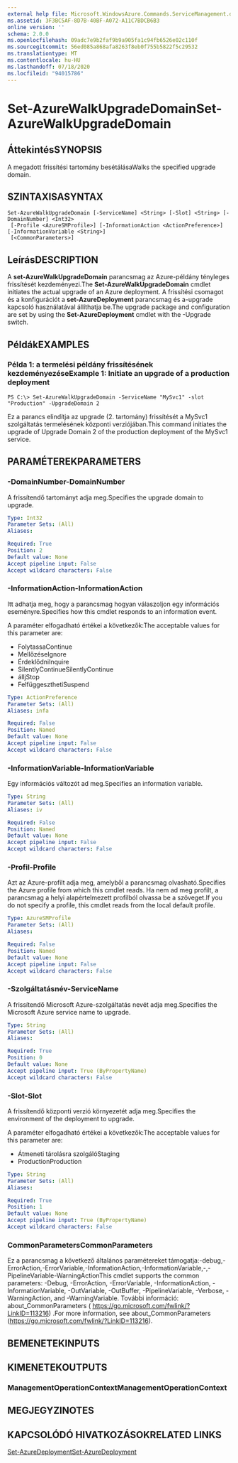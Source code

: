 ```yaml
---
external help file: Microsoft.WindowsAzure.Commands.ServiceManagement.dll-Help.xml
ms.assetid: 3F3BC5AF-8D7B-40BF-A072-A11C7BDCB6B3
online version: ''
schema: 2.0.0
ms.openlocfilehash: 09adc7e9b2faf9b9a905fa1c94fb6526e02c110f
ms.sourcegitcommit: 56ed085a868afa8263f8eb0f755b5822f5c29532
ms.translationtype: MT
ms.contentlocale: hu-HU
ms.lasthandoff: 07/18/2020
ms.locfileid: "94015786"
---
```

# <span data-ttu-id="55c8a-101">Set-AzureWalkUpgradeDomain</span><span class="sxs-lookup"><span data-stu-id="55c8a-101">Set-AzureWalkUpgradeDomain</span></span>

## <span data-ttu-id="55c8a-102">Áttekintés</span><span class="sxs-lookup"><span data-stu-id="55c8a-102">SYNOPSIS</span></span>
<span data-ttu-id="55c8a-103">A megadott frissítési tartomány besétálása</span><span class="sxs-lookup"><span data-stu-id="55c8a-103">Walks the specified upgrade domain.</span></span>

## <span data-ttu-id="55c8a-104">SZINTAXISA</span><span class="sxs-lookup"><span data-stu-id="55c8a-104">SYNTAX</span></span>

```
Set-AzureWalkUpgradeDomain [-ServiceName] <String> [-Slot] <String> [-DomainNumber] <Int32>
 [-Profile <AzureSMProfile>] [-InformationAction <ActionPreference>] [-InformationVariable <String>]
 [<CommonParameters>]
```

## <span data-ttu-id="55c8a-105">Leírás</span><span class="sxs-lookup"><span data-stu-id="55c8a-105">DESCRIPTION</span></span>
<span data-ttu-id="55c8a-106">A **set-AzureWalkUpgradeDomain** parancsmag az Azure-példány tényleges frissítését kezdeményezi.</span><span class="sxs-lookup"><span data-stu-id="55c8a-106">The **Set-AzureWalkUpgradeDomain** cmdlet initiates the actual upgrade of an Azure deployment.</span></span>
<span data-ttu-id="55c8a-107">A frissítési csomagot és a konfigurációt a **set-AzureDeployment** parancsmag és a-upgrade kapcsoló használatával állíthatja be.</span><span class="sxs-lookup"><span data-stu-id="55c8a-107">The upgrade package and configuration are set by using the **Set-AzureDeployment** cmdlet with the -Upgrade switch.</span></span>

## <span data-ttu-id="55c8a-108">Példák</span><span class="sxs-lookup"><span data-stu-id="55c8a-108">EXAMPLES</span></span>

### <span data-ttu-id="55c8a-109">Példa 1: a termelési példány frissítésének kezdeményezése</span><span class="sxs-lookup"><span data-stu-id="55c8a-109">Example 1: Initiate an upgrade of a production deployment</span></span>
```
PS C:\> Set-AzureWalkUpgradeDomain -ServiceName "MySvc1" -slot "Production" -UpgradeDomain 2
```

<span data-ttu-id="55c8a-110">Ez a parancs elindítja az upgrade (2. tartomány) frissítését a MySvc1 szolgáltatás termelésének központi verziójában.</span><span class="sxs-lookup"><span data-stu-id="55c8a-110">This command initiates the upgrade of Upgrade Domain 2 of the production deployment of the MySvc1 service.</span></span>

## <span data-ttu-id="55c8a-111">PARAMÉTEREK</span><span class="sxs-lookup"><span data-stu-id="55c8a-111">PARAMETERS</span></span>

### <span data-ttu-id="55c8a-112">-DomainNumber</span><span class="sxs-lookup"><span data-stu-id="55c8a-112">-DomainNumber</span></span>
<span data-ttu-id="55c8a-113">A frissítendő tartományt adja meg.</span><span class="sxs-lookup"><span data-stu-id="55c8a-113">Specifies the upgrade domain to upgrade.</span></span>

```yaml
Type: Int32
Parameter Sets: (All)
Aliases: 

Required: True
Position: 2
Default value: None
Accept pipeline input: False
Accept wildcard characters: False
```

### <span data-ttu-id="55c8a-114">-InformationAction</span><span class="sxs-lookup"><span data-stu-id="55c8a-114">-InformationAction</span></span>
<span data-ttu-id="55c8a-115">Itt adhatja meg, hogy a parancsmag hogyan válaszoljon egy információs eseményre.</span><span class="sxs-lookup"><span data-stu-id="55c8a-115">Specifies how this cmdlet responds to an information event.</span></span>

<span data-ttu-id="55c8a-116">A paraméter elfogadható értékei a következők:</span><span class="sxs-lookup"><span data-stu-id="55c8a-116">The acceptable values for this parameter are:</span></span>

- <span data-ttu-id="55c8a-117">Folytassa</span><span class="sxs-lookup"><span data-stu-id="55c8a-117">Continue</span></span>
- <span data-ttu-id="55c8a-118">Mellőzése</span><span class="sxs-lookup"><span data-stu-id="55c8a-118">Ignore</span></span>
- <span data-ttu-id="55c8a-119">Érdeklődni</span><span class="sxs-lookup"><span data-stu-id="55c8a-119">Inquire</span></span>
- <span data-ttu-id="55c8a-120">SilentlyContinue</span><span class="sxs-lookup"><span data-stu-id="55c8a-120">SilentlyContinue</span></span>
- <span data-ttu-id="55c8a-121">állj</span><span class="sxs-lookup"><span data-stu-id="55c8a-121">Stop</span></span>
- <span data-ttu-id="55c8a-122">Felfüggesztheti</span><span class="sxs-lookup"><span data-stu-id="55c8a-122">Suspend</span></span>

```yaml
Type: ActionPreference
Parameter Sets: (All)
Aliases: infa

Required: False
Position: Named
Default value: None
Accept pipeline input: False
Accept wildcard characters: False
```

### <span data-ttu-id="55c8a-123">-InformationVariable</span><span class="sxs-lookup"><span data-stu-id="55c8a-123">-InformationVariable</span></span>
<span data-ttu-id="55c8a-124">Egy információs változót ad meg.</span><span class="sxs-lookup"><span data-stu-id="55c8a-124">Specifies an information variable.</span></span>

```yaml
Type: String
Parameter Sets: (All)
Aliases: iv

Required: False
Position: Named
Default value: None
Accept pipeline input: False
Accept wildcard characters: False
```

### <span data-ttu-id="55c8a-125">-Profil</span><span class="sxs-lookup"><span data-stu-id="55c8a-125">-Profile</span></span>
<span data-ttu-id="55c8a-126">Azt az Azure-profilt adja meg, amelyből a parancsmag olvasható.</span><span class="sxs-lookup"><span data-stu-id="55c8a-126">Specifies the Azure profile from which this cmdlet reads.</span></span>
<span data-ttu-id="55c8a-127">Ha nem ad meg profilt, a parancsmag a helyi alapértelmezett profilból olvassa be a szöveget.</span><span class="sxs-lookup"><span data-stu-id="55c8a-127">If you do not specify a profile, this cmdlet reads from the local default profile.</span></span>

```yaml
Type: AzureSMProfile
Parameter Sets: (All)
Aliases: 

Required: False
Position: Named
Default value: None
Accept pipeline input: False
Accept wildcard characters: False
```

### <span data-ttu-id="55c8a-128">-Szolgáltatásnév</span><span class="sxs-lookup"><span data-stu-id="55c8a-128">-ServiceName</span></span>
<span data-ttu-id="55c8a-129">A frissítendő Microsoft Azure-szolgáltatás nevét adja meg.</span><span class="sxs-lookup"><span data-stu-id="55c8a-129">Specifies the Microsoft Azure service name to upgrade.</span></span>

```yaml
Type: String
Parameter Sets: (All)
Aliases: 

Required: True
Position: 0
Default value: None
Accept pipeline input: True (ByPropertyName)
Accept wildcard characters: False
```

### <span data-ttu-id="55c8a-130">-Slot</span><span class="sxs-lookup"><span data-stu-id="55c8a-130">-Slot</span></span>
<span data-ttu-id="55c8a-131">A frissítendő központi verzió környezetét adja meg.</span><span class="sxs-lookup"><span data-stu-id="55c8a-131">Specifies the environment of the deployment to upgrade.</span></span>

<span data-ttu-id="55c8a-132">A paraméter elfogadható értékei a következők:</span><span class="sxs-lookup"><span data-stu-id="55c8a-132">The acceptable values for this parameter are:</span></span>

- <span data-ttu-id="55c8a-133">Átmeneti tárolásra szolgáló</span><span class="sxs-lookup"><span data-stu-id="55c8a-133">Staging</span></span>
- <span data-ttu-id="55c8a-134">Production</span><span class="sxs-lookup"><span data-stu-id="55c8a-134">Production</span></span>

```yaml
Type: String
Parameter Sets: (All)
Aliases: 

Required: True
Position: 1
Default value: None
Accept pipeline input: True (ByPropertyName)
Accept wildcard characters: False
```

### <span data-ttu-id="55c8a-135">CommonParameters</span><span class="sxs-lookup"><span data-stu-id="55c8a-135">CommonParameters</span></span>
<span data-ttu-id="55c8a-136">Ez a parancsmag a következő általános paramétereket támogatja:-debug,-ErrorAction,-ErrorVariable,-InformationAction,-InformationVariable,-,-PipelineVariable-WarningAction</span><span class="sxs-lookup"><span data-stu-id="55c8a-136">This cmdlet supports the common parameters: -Debug, -ErrorAction, -ErrorVariable, -InformationAction, -InformationVariable, -OutVariable, -OutBuffer, -PipelineVariable, -Verbose, -WarningAction, and -WarningVariable.</span></span> <span data-ttu-id="55c8a-137">További információ: about_CommonParameters ( https://go.microsoft.com/fwlink/?LinkID=113216) .</span><span class="sxs-lookup"><span data-stu-id="55c8a-137">For more information, see about_CommonParameters (https://go.microsoft.com/fwlink/?LinkID=113216).</span></span>

## <span data-ttu-id="55c8a-138">BEMENETEK</span><span class="sxs-lookup"><span data-stu-id="55c8a-138">INPUTS</span></span>

## <span data-ttu-id="55c8a-139">KIMENETEK</span><span class="sxs-lookup"><span data-stu-id="55c8a-139">OUTPUTS</span></span>

### <span data-ttu-id="55c8a-140">ManagementOperationContext</span><span class="sxs-lookup"><span data-stu-id="55c8a-140">ManagementOperationContext</span></span>

## <span data-ttu-id="55c8a-141">MEGJEGYZI</span><span class="sxs-lookup"><span data-stu-id="55c8a-141">NOTES</span></span>

## <span data-ttu-id="55c8a-142">KAPCSOLÓDÓ HIVATKOZÁSOK</span><span class="sxs-lookup"><span data-stu-id="55c8a-142">RELATED LINKS</span></span>

[<span data-ttu-id="55c8a-143">Set-AzureDeployment</span><span class="sxs-lookup"><span data-stu-id="55c8a-143">Set-AzureDeployment</span></span>](./Set-AzureDeployment.md)


